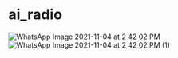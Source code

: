 # ai_radio
![WhatsApp Image 2021-11-04 at 2 42 02 PM](https://user-images.githubusercontent.com/62766669/140288065-59450369-0ca6-4575-92ee-26f52397e64d.jpeg)
![WhatsApp Image 2021-11-04 at 2 42 02 PM (1)](https://user-images.githubusercontent.com/62766669/140296223-6c2d9868-ebe0-4f92-baca-d5e6ae09d062.jpeg)


